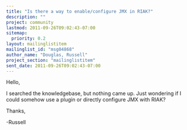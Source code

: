 ```yaml
---
title: "Is there a way to enable/configure JMX in RIAK?"
description: ""
project: community
lastmod: 2011-09-26T09:02:43-07:00
sitemap:
  priority: 0.2
layout: mailinglistitem
mailinglist_id: "msg04868"
author_name: "Douglas, Russell"
project_section: "mailinglistitem"
sent_date: 2011-09-26T09:02:43-07:00
---
```



Hello,

 I searched the knowledgebase, but nothing came up. Just wondering if I 
could somehow use a plugin or directly configure JMX with RIAK?

Thanks,

-Russell
